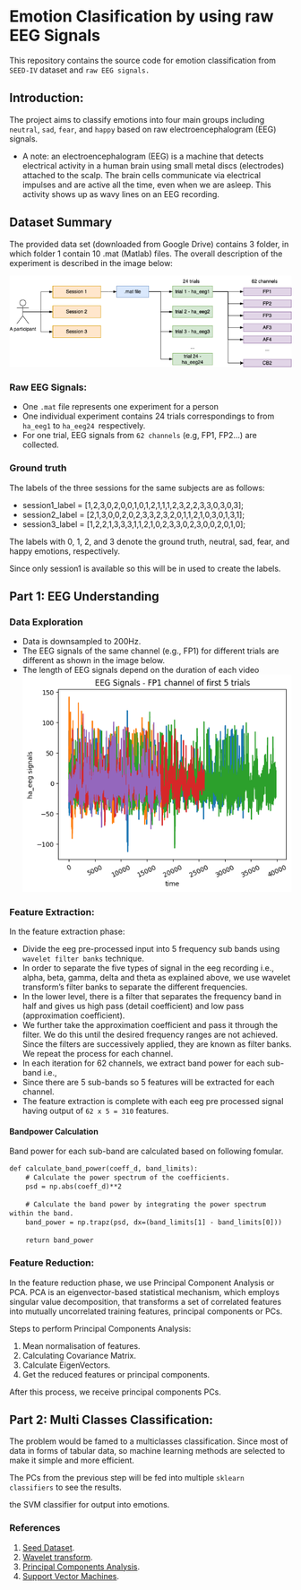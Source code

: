 # Emotion Clasification by using raw EEG Signals
This repository contains the source code for emotion classification from `SEED-IV` dataset and `raw EEG signals.`

## Introduction: ##
The project aims to classify emotions into four main groups including `neutral`, `sad`, `fear`, and `happy` based on raw electroencephalogram (EEG) signals. 

- A note: an electroencephalogram (EEG) is a machine  that detects electrical activity in a human brain using small metal discs (electrodes) attached to the scalp. The brain cells communicate via electrical impulses and are active all the time, even when we are asleep. This activity shows up as wavy lines on an EEG recording.

## Dataset Summary ##
The provided data set (downloaded from Google Drive) contains 3 folder, in which folder 1 contain 10 .mat (Matlab) files. The overall description of the experiment is described in the image below:

![Experiment Overview](images/eeg_trial.png "Experiment Overview")
### Raw EEG Signals:
- One `.mat` file represents one experiment for a person
- One individual experiment contains 24 trials correspondings to from `ha_eeg1` to `ha_eeg24 `respectively.
- For one trial, EEG signals from `62 channels` (e.g, FP1, FP2...) are collected.

### Ground truth
The labels of the three sessions for the same subjects are as follows: 
- session1_label = [1,2,3,0,2,0,0,1,0,1,2,1,1,1,2,3,2,2,3,3,0,3,0,3]; 
- session2_label = [2,1,3,0,0,2,0,2,3,3,2,3,2,0,1,1,2,1,0,3,0,1,3,1]; 
- session3_label = [1,2,2,1,3,3,3,1,1,2,1,0,2,3,3,0,2,3,0,0,2,0,1,0]; 

The labels with 0, 1, 2, and 3 denote the ground truth, neutral, sad, fear, and happy emotions, respectively.

Since only session1 is available so this will be in used to create the labels.

## Part 1: EEG Understanding ##
### Data Exploration
- Data is downsampled to 200Hz.
- The EEG signals of the same channel (e.g., FP1) for different trials are different as shown in the image below.
- The length of EEG signals depend on the duration of each video
![EEG Signals for a channel](images/eda_fp1_trials.png "EEG Signals for a channel")

### Feature Extraction:
In the feature extraction phase:
- Divide the eeg pre-processed input into 5 frequency sub bands using `wavelet filter banks` technique.
- In order to separate the five types of signal in the eeg recording i.e., alpha, beta, gamma, delta and theta as explained above, we use wavelet transform’s filter banks to separate the different frequencies. 
- In the lower level, there is a filter that separates the frequency band in half and gives us high pass (detail coefficient) and low pass (approximation coefficient). 
- We further take the approximation coefficient and pass it through the filter. We do this until the desired frequency ranges are not achieved. Since the filters are successively applied, they are known as filter banks.
We repeat the process for each channel. 
- In each iteration for 62 channels, we extract band power for each sub-band i.e., 
- Since there are 5 sub-bands so 5 features will be extracted for each channel. 
- The feature extraction is complete with each eeg pre processed signal having output of `62 x 5 = 310` features.

#### Bandpower Calculation
Band power for each sub-band are calculated based on following fomular.
```
def calculate_band_power(coeff_d, band_limits):
    # Calculate the power spectrum of the coefficients.
    psd = np.abs(coeff_d)**2

    # Calculate the band power by integrating the power spectrum within the band.
    band_power = np.trapz(psd, dx=(band_limits[1] - band_limits[0]))

    return band_power
```

### Feature Reduction:
In the feature reduction phase, we use Principal Component Analysis or PCA. PCA is an eigenvector-based statistical mechanism, which employs singular value decomposition, that transforms a set of correlated features into mutually uncorrelated training features, principal components or PCs. 

Steps to perform Principal Components Analysis:
1. Mean normalisation of features.
2. Calculating Covariance Matrix.
3. Calculate EigenVectors.
4. Get the reduced features or principal components.

After this process, we receive principal components PCs.

## Part 2: Multi Classes Classification: 
The problem would be famed to a multiclasses classification. Since most of data in forms of tabular data, so machine learning methods are selected to make it simple and more efficient.

The PCs from the previous step will be fed into 
multiple `sklearn classifiers` to see the results.

the SVM classifier for output into emotions.


### References
1. [Seed Dataset](http://bcmi.sjtu.edu.cn/~seed/).
2. [Wavelet transform](http://users.rowan.edu/~polikar/WTtutorial.html).
3. [Principal Components Analysis](https://www.coursera.org/learn/machine-learning).
3. [Support Vector Machines](https://www.coursera.org/learn/machine-learning).

